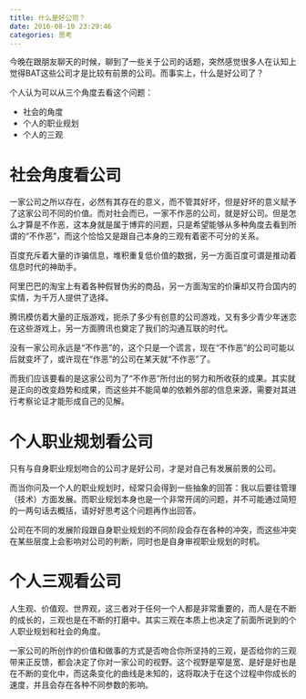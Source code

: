 ```yaml
---
title: 什么是好公司？
date: 2016-08-10 23:29:46
categories: 思考
---
```


今晚在跟朋友聊天的时候，聊到了一些关于公司的话题，突然感觉很多人在认知上觉得BAT这些公司才是比较有前景的公司。而事实上，什么是好公司了？

个人认为可以从三个角度去看这个问题：

- 社会的角度
- 个人的职业规划
- 个人的三观

<!-- more -->

# 社会角度看公司

一家公司之所以存在，必然有其存在的意义，而不管其好坏，但是好坏的意义赋予了这家公司不同的价值。而对社会而已，一家不作恶的公司，就是好公司。但是怎么才算是不作恶，这本身就是属于博弈的问题，只是希望能够从多种角度去看到所谓的“不作恶”，而这个恰恰又是跟自己本身的三观有着密不可分的关系。

百度充斥着大量的诈骗信息，堆积重复低价值的数据，另一方面百度可谓是推动着信息时代的神助手。

阿里巴巴的淘宝上有着各种假冒伪劣的商品，另一方面淘宝的价廉却又符合国内的实情，为千万人提供了选择。

腾讯模仿着大量的正版游戏，扼杀了多少有创意的公司游戏，又有多少青少年迷恋在这些游戏上，另一方面腾讯也奠定了我们的沟通互联的时代。

没有一家公司永远是“不作恶”的，这个只是一个谎言，现在“不作恶”的公司可能以后就变坏了，或许现在“作恶”的公司在某天就“不作恶”了。

而我们应该要看的是这家公司为了“不作恶”所付出的努力和所收获的成果。其实就是正向的改变趋势和成果，而这些并不能简单的依赖外部的信息来源，需要对其进行考察论证才能形成自己的见解。


# 个人职业规划看公司

只有与自身职业规划吻合的公司才是好公司，才是对自己有发展前景的公司。

而当你问及一个人的职业规划时，经常只会得到一些抽象的回答：我以后要往管理（技术）方面发展。而职业规划本身也是一个非常开阔的问题，并不可能通过简短的一两句话去概括，请好好思考这个问题再作出回答。

公司在不同的发展阶段跟自身职业规划的不同阶段会存在各种的冲突，而这些冲突在某些层度上会影响对公司的判断，同时也是自身审视职业规划的时机。


# 个人三观看公司

人生观、价值观、世界观，这三者对于任何一个人都是非常重要的，而人是在不断的成长的，三观也是在不断的打磨中。其实三观在本质上也决定了前面所说到的个人职业规划和社会的角度。

一家公司的所创作的价值和做事的方式是否吻合你所坚持的三观，是否给你的三观带来正反馈，都会决定了你对一家公司的视野。这个视野是窄是宽、是好是好也是在不断的变化中，而这条变化的曲线是未知的，这将取决于在这个过程中你成长的速度，并且会存在各种不同参数的影响。
